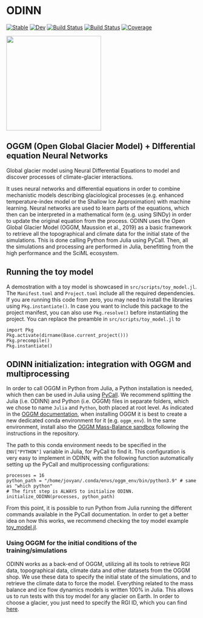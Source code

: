 # ODINN

[![Stable](https://img.shields.io/badge/docs-stable-blue.svg)](https://JordiBolibar.github.io/ODINN.jl/stable)
[![Dev](https://img.shields.io/badge/docs-dev-blue.svg)](https://JordiBolibar.github.io/ODINN.jl/dev)
[![Build Status](https://github.com/JordiBolibar/ODINN.jl/actions/workflows/CI.yml/badge.svg?branch=main)](https://github.com/JordiBolibar/ODINN.jl/actions/workflows/CI.yml?query=branch%3Amain)
[![Build Status](https://travis-ci.com/JordiBolibar/ODINN.jl.svg?branch=main)](https://travis-ci.com/JordiBolibar/ODINN.jl)
[![Coverage](https://codecov.io/gh/JordiBolibar/ODINN.jl/branch/main/graph/badge.svg)](https://codecov.io/gh/JordiBolibar/ODINN.jl)


<img src="https://github.com/ODINN-SciML/odinn_toy/blob/main/plots/ODINN_logo_final.png" width="250">

## OGGM (Open Global Glacier Model) + DIfferential equation Neural Networks

Global glacier model using Neural Differential Equations to model and discover processes of climate-glacier interactions.  

It uses neural networks and differential equations in order to combine mechanistic models describing glaciological processes (e.g. enhanced temperature-index model or the Shallow Ice Approximation) with machine learning. Neural networks are used to learn parts of the equations, which then can be interpreted in a mathematical form (e.g. using SINDy) in order to update the original equation from the process. ODINN uses the Open Global Glacier Model (OGGM, Maussion et al., 2019) as a basic framework to retrieve all the topographical and climate data for the initial state of the simulations. This is done calling Python from Julia using PyCall. Then, all the simulations and processing are performed in Julia, benefitting from the high performance and the SciML ecosystem. 

## Running the toy model

A demostration with a toy model is showcased in `src/scripts/toy_model.jl`. The `Manifest.toml` and `Project.toml` include all the required dependencies. If you are running this code from zero, you may need to install the libraries using `Pkg.instantiate()`. In case you want to include this package to the project manifest, you can also use `Pkg.resolve()` before instantiating the project. You can replace the preamble in `src/scripts/toy_model.jl` to 

```
import Pkg
Pkg.activate(dirname(Base.current_project()))
Pkg.precompile()
Pkg.instantiate()
```
## ODINN initialization: integration with OGGM and multiprocessing

In order to call OGGM in Python from Julia, a Python installation is needed, which then can be used in Julia using [PyCall](https://github.com/JuliaPy/PyCall.jl). We recommend splitting the Julia (i.e. ODINN) and Python (i.e. OGGM) files in separate folders, which we chose to name `Julia` and `Python`, both placed at root level. As indicated in the [OGGM documentation](https://docs.oggm.org/en/stable/installing-oggm.html), when installing OGGM it is best to create a new dedicated conda environment for it (e.g. `oggm_env`). In the same environment, install also the [OGGM Mass-Balance sandbox](https://github.com/OGGM/massbalance-sandbox) following the instructions in the repository.

The path to this conda environment needs to be specified in the `ENV["PYTHON"]` variable in Julia, for PyCall to find it. This configuration is very easy to implement in ODINN, with the following function automatically setting up the PyCall and multiprocessing configurations:

```
processes = 16
python_path = "/home/jovyan/.conda/envs/oggm_env/bin/python3.9" # same as "which python"
# The first step is ALWAYS to initialize ODINN. 
initialize_ODINN(processes, python_path)
```

From this point, it is possible to run Python from Julia running the different commands available in the PyCall documentation. In order to get a better idea on how this works, we recommend checking the toy model example [toy_model.jl](https://github.com/ODINN-SciML/ODINN/blob/main/src/scripts/toy_model.jl). 

### Using OGGM for the initial conditions of the training/simulations

ODINN works as a back-end of OGGM, utilizing all its tools to retrieve RGI data, topographical data, climate data and other datasets from the OGGM shop. We use these data to specify the initial state of the simulations, and to retrieve the climate data to force the model. Everything related to the mass balance and ice flow dynamics models is written 100% in Julia. This allows us to run tests with this toy model for any glacier on Earth. In order to choose a glacier, you just need to specify the RGI ID, which you can find [here](https://www.glims.org/maps/glims). 
